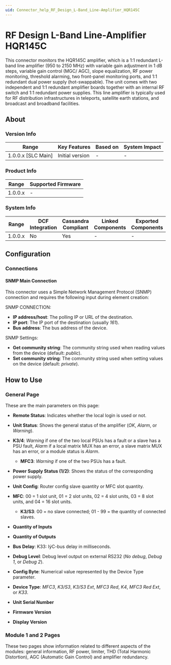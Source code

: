 ```yaml
---
uid: Connector_help_RF_Design_L-Band_Line-Amplifier_HQR145C
---
```


# RF Design L-Band Line-Amplifier HQR145C

This connector monitors the HQR145C amplifier, which is a 1:1 redundant L-band line amplifier (950 to 2150 MHz) with variable gain adjustment in 1 dB steps, variable gain control (MGC/ AGC), slope equalization, RF power monitoring, threshold alarming, two front-panel monitoring ports, and 1:1 redundant dual power supply (hot-swappable). The unit comes with two independent and 1:1 redundant amplifier boards together with an internal RF switch and 1:1 redundant power supplies. This line amplifier is typically used for RF distribution infrastructures in teleports, satellite earth stations, and broadcast and broadband facilities.

## About

### Version Info

| Range                | Key Features     | Based on     | System Impact     |
|----------------------|------------------|--------------|-------------------|
| 1.0.0.x [SLC Main]   | Initial version  | -            | -                 |

### Product Info

| Range     | Supported Firmware     |
|-----------|------------------------|
| 1.0.0.x   | -                      |

### System Info

| Range     | DCF Integration     | Cassandra Compliant     | Linked Components     | Exported Components     |
|-----------|---------------------|-------------------------|-----------------------|-------------------------|
| 1.0.0.x   | No                  | Yes                     | -                     | -                       |

## Configuration

### Connections

#### SNMP Main Connection

This connector uses a Simple Network Management Protocol (SNMP) connection and requires the following input during element creation:

SNMP CONNECTION:

- **IP address/host**: The polling IP or URL of the destination.
- **IP port**: The IP port of the destination (usually *161*).
- **Bus address**: The bus address of the device.

SNMP Settings:

- **Get community string**: The community string used when reading values from the device (default: *public*).
- **Set community string**: The community string used when setting values on the device (default: *private*).

## How to Use

### General Page

These are the main parameters on this page:

- **Remote Status**: Indicates whether the local login is used or not.

- **Unit Status**: Shows the general status of the amplifier (*OK*, *Alarm*, or *Warning*).

- **K3/4**: *Warning* if one of the two local PSUs has a fault or a slave has a PSU fault, *Alarm* if a local matrix MUX has an error, a slave matrix MUX has an error, or a module status is *Alarm*.
  - **MFC3**: *Warning* if one of the two PSUs has a fault.

- **Power Supply Status (1/2)**: Shows the status of the corresponding power supply.

- **Unit Config**: Router config slave quantity or MFC slot quantity.

- **MFC**: 00 = 1 slot unit, 01 = 2 slot units, 02 = 4 slot units, 03 = 8 slot units, and 04 = 16 slot units.
  - **K3/S3**: 00 = no slave connected; 01 - 99 = the quantity of connected slaves.

- **Quantity of Inputs**

- **Quantity of Outputs**

- **Bus Delay**: K33: IýC-bus delay in milliseconds.

- **Debug Level**: Debug level output on external RS232 (*No debug*, *Debug 1*, or *Debug 2*).

- **Config Byte**: Numerical value represented by the Device Type parameter.

- **Device Type**: *MFC3*, *K3/S3*, *K3/S3 Ext*, *MFC3 Red*, *K4*, *MFC3 Red Ext*, or *K33*.

- **Unit Serial Number**

- **Firmware Version**

- **Display Version**

### Module 1 and 2 Pages

These two pages show information related to different aspects of the modules: general information, RF power, limiter, THD (Total Harmonic Distortion), AGC (Automatic Gain Control) and amplifier redundancy.
